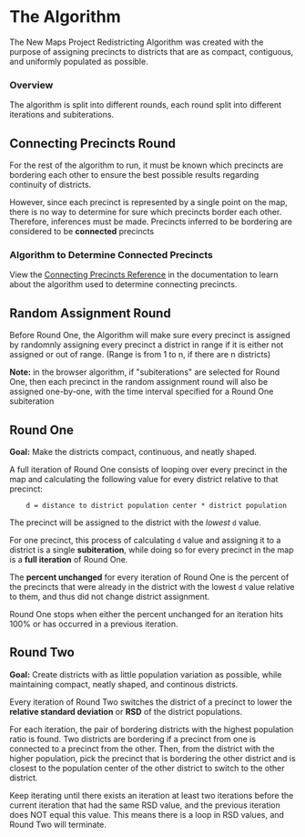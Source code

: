 # The Algorithm

The New Maps Project Redistricting Algorithm was created with the purpose of assigning precincts to districts that are as compact, contiguous, and uniformly populated as possible.

### Overview

The algorithm is split into different rounds, each round split into different iterations and subiterations.

## Connecting Precincts Round

For the rest of the algorithm to run, it must be known which precincts are bordering each other to ensure the best possible results regarding continuity of districts.

However, since each precinct is represented by a single point on the map, there is no way to determine for sure which precincts border each other. Therefore, inferences must be made. Precincts inferred to be bordering are considered to be **connected** precincts

### Algorithm to Determine Connected Precincts

View the [Connecting Precincts Reference](/documentation/connectingprecincts) in the documentation to learn about the algorithm used to determine connecting precincts. 

## Random Assignment Round

Before Round One, the Algorithm will make sure every precinct is assigned by randomnly assigning every precinct a district in range if it is either not assigned or out of range. (Range is from 1 to n, if there are n districts)

**Note:** in the browser algorithm, if "subiterations" are selected for Round One, then each precinct in the random assignment round will also be assigned one-by-one, with the time interval specified for a Round One subiteration

## Round One

**Goal:** Make the districts compact, continuous, and neatly shaped.

A full iteration of Round One consists of looping over every precinct in the map and calculating the following value for every district relative to that precinct:

```
    d = distance to district population center * district population
```

The precinct will be assigned to the district with the *lowest* `d` value.

For one precinct, this process of calculating `d` value and assigning it to a district is a single **subiteration**, while doing so for every precinct in the map is a **full iteration** of Round One. 

The **percent unchanged** for every iteration of Round One is the percent of the precincts that were already in the district with the lowest `d` value relative to them, and thus did not change district assignment. 

Round One stops when either the percent unchanged for an iteration hits 100% or has occurred in a previous iteration. 

## Round Two

**Goal:** Create districts with as little population variation as possible, while maintaining compact, neatly shaped, and continous districts.

Every iteration of Round Two switches the district of a precinct to lower the **relative standard deviation** or **RSD** of the district populations. 

For each iteration, the pair of bordering districts with the highest population ratio is found. Two districts are bordering if a precinct from one is connected to a precinct from the other. Then, from the district with the higher population, pick the precinct that is bordering the other district and is closest to the population center of the other district to switch to the other district.

Keep iterating until there exists an iteration at least two iterations before the current iteration that had the same RSD value, and the previous iteration does NOT equal this value. This means there is a loop in RSD values, and Round Two will terminate.